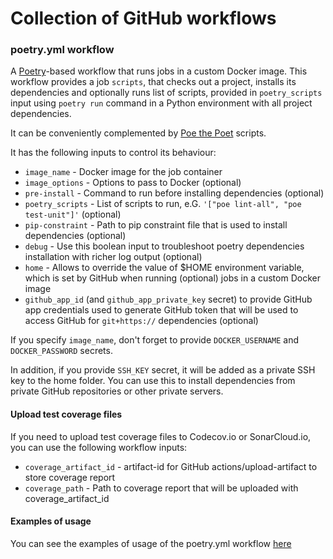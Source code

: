 # Collection of GitHub workflows

### poetry.yml workflow

A [Poetry](https://python-poetry.org/)-based workflow that runs jobs in a custom Docker image.
This workflow provides a job `scripts`, that checks out a project, installs its dependencies
and optionally runs list of scripts, provided in `poetry_scripts` input using `poetry run`
command in a Python environment with all project dependencies.

It can be conveniently complemented by [Poe the Poet](https://github.com/nat-n/poethepoet)
scripts.

It has the following inputs to control its behaviour:

- `image_name` - Docker image for the job container
- `image_options` - Options to pass to Docker (optional)
- `pre-install` - Command to run before installing dependencies (optional)
- `poetry_scripts` - List of scripts to run, e.G. `'["poe lint-all", "poe test-unit"]'` (optional)
- `pip-constraint` - Path to pip constraint file that is used to install dependencies (optional)
- `debug` - Use this boolean input to troubleshoot poetry dependencies installation with richer log output (optional)
- `home` - Allows to override the value of $HOME environment variable, which is set by GitHub when running (optional)
  jobs in a custom Docker image
- `github_app_id` (and `github_app_private_key` secret) to provide GitHub app credentials used to
  generate GitHub token that will be used to access GitHub for `git+https://` dependencies (optional)

If you specify `image_name`, don't forget to provide `DOCKER_USERNAME` and `DOCKER_PASSWORD` secrets.

In addition, if you provide `SSH_KEY` secret, it will be added as a private SSH key to the home folder.
You can use this to install dependencies from private GitHub repositories or other private servers.

#### Upload test coverage files

If you need to upload test coverage files to Codecov.io or SonarCloud.io, you can use the following workflow inputs:

- `coverage_artifact_id` - artifact-id for GitHub actions/upload-artifact to store coverage report
- `coverage_path` - Path to coverage report that will be uploaded with coverage_artifact_id

#### Examples of usage

You can see the examples of usage of the poetry.yml workflow [here](https://github.com/search?q=org%3Asmg-real-estate%20public-workflows%2F.github%2Fworkflows%2Fpoetry.yml&type=code)
